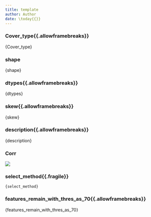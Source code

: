 ```yaml
---
title: template
author: Author
date: \today{{}}
---
```

### Cover_type{{.allowframebreaks}}

{Cover_type}

### shape

{shape}

### dtypes{{.allowframebreaks}}

{dtypes}

### skew{{.allowframebreaks}}

{skew}

### description{{.allowframebreaks}}

{description}

### Corr

![]({Corr})

### select_method{{.fragile}}

```{{.python}}
{select_method}
```

### features_remain_with_thres_as_70{{.allowframebreaks}}

{features_remain_with_thres_as_70}

